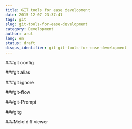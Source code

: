 ```yaml
---
title: GIT tools for ease development
date: 2015-12-07 23:37:41
tags: git
slug: git-tools-for-ease-development
category: Development
author: arul
lang: en
status: draft
disqus_identifier: git-git-tools-for-ease-development
---
```


###git config

###git alias

###git ignore

###git-flow

###git-Prompt

###gitg

###Meld diff viewer
